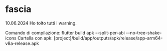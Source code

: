 # fascia

10.06.2024
Ho tolto tutti i warning.

Comando di compilazione:
flutter build apk --split-per-abi --no-tree-shake-icons
Cartella con apk:
[project]/build/app/outputs/apk/release/app-arm64-v8a-release.apk
